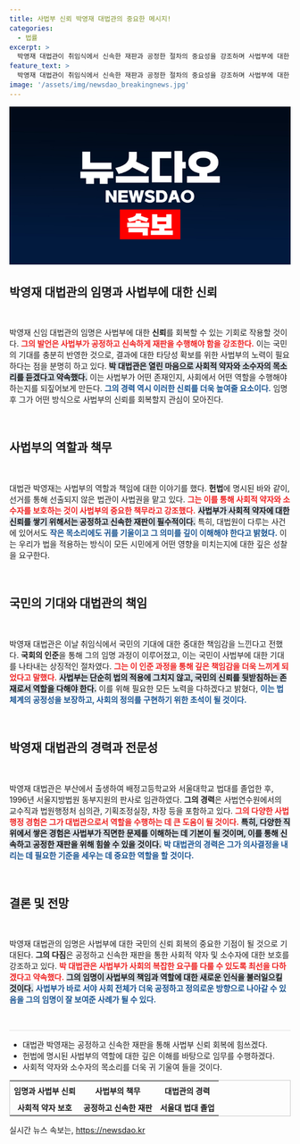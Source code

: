 ```yaml
---
title: 사법부 신뢰 박영재 대법관의 중요한 메시지!
categories:
  - 법률
excerpt: >
  박영재 대법관이 취임식에서 신속한 재판과 공정한 절차의 중요성을 강조하며 사법부에 대한 국민의 기대를 잘 알고 있다고 밝혔습니다. 그는 사회적 약자를 보호하는 데 힘쓰겠다고 다짐했습니다.
feature_text: >
  박영재 대법관이 취임식에서 신속한 재판과 공정한 절차의 중요성을 강조하며 사법부에 대한 국민의 기대를 잘 알고 있다고 밝혔습니다. 그는 사회적 약자를 보호하는 데 힘쓰겠다고 다짐했습니다.
image: '/assets/img/newsdao_breakingnews.jpg'
---
```


<p><img src="/assets/img/newsdao_breakingnews.jpg" alt="bookingtag 속보" /></p>

<h2 data-ke-size="size26">박영재 대법관의 임명과 사법부에 대한 신뢰</h2>

<p data-ke-size="size16">&nbsp;</p>

<p>박영재 신임 대법관의 임명은 사법부에 대한 <b>신뢰</b>를 회복할 수 있는 기회로 작용할 것이다. <b><span style="color: #ee2323;">그의 발언은 사법부가 공정하고 신속하게 재판을 수행해야 함을 강조한다.</span></b> 이는 국민의 기대를 충분히 반영한 것으로, 결과에 대한 타당성 확보를 위한 사법부의 노력이 필요하다는 점을 분명히 하고 있다. <b><span style="background-color: #21538527;">박 대법관은 열린 마음으로 사회적 약자와 소수자의 목소리를 듣겠다고 약속했다.</span></b> 이는 사법부가 어떤 존재인지, 사회에서 어떤 역할을 수행해야 하는지를 되짚어보게 만든다. <b><span style="color: #1a5490;">그의 경력 역시 이러한 신뢰를 더욱 높여줄 요소이다.</span></b> 임명 후 그가 어떤 방식으로 사법부의 신뢰를 회복할지 관심이 모아진다.</p>

<p data-ke-size="size16">&nbsp;</p>

<h2 data-ke-size="size26">사법부의 역할과 책무</h2>

<p data-ke-size="size16">&nbsp;</p>

<p>대법관 박영재는 사법부의 역할과 책임에 대한 이야기를 했다. <b>헌법</b>에 명시된 바와 같이, 선거를 통해 선출되지 않은 법관이 사법권을 맡고 있다. <b><span style="color: #ee2323;">그는 이를 통해 사회적 약자와 소수자를 보호하는 것이 사법부의 중요한 책무라고 강조했다.</span></b> <b><span style="background-color: #21538527;">사법부가 사회적 약자에 대한 신뢰를 쌓기 위해서는 공정하고 신속한 재판이 필수적이다.</span></b> 특히, 대법원이 다루는 사건에 있어서도 <b><span style="color: #1a5490;">작은 목소리에도 귀를 기울이고 그 의미를 깊이 이해해야 한다고 밝혔다.</span></b> 이는 우리가 법을 적용하는 방식이 모든 시민에게 어떤 영향을 미치는지에 대한 깊은 성찰을 요구한다.</p>

<p data-ke-size="size16">&nbsp;</p>

<h2 data-ke-size="size26">국민의 기대와 대법관의 책임</h2>

<p data-ke-size="size16">&nbsp;</p>

<p>박영재 대법관은 이날 취임식에서 국민의 기대에 대한 중대한 책임감을 느낀다고 전했다. <b>국회의 인준</b>을 통해 그의 임명 과정이 이루어졌고, 이는 국민이 사법부에 대한 기대를 나타내는 상징적인 절차였다. <b><span style="color: #ee2323;">그는 이 인준 과정을 통해 깊은 책임감을 더욱 느끼게 되었다고 말했다.</span></b> <b><span style="background-color: #21538527;">사법부는 단순히 법의 적용에 그치지 않고, 국민의 신뢰를 뒷받침하는 존재로서 역할을 다해야 한다.</span></b> 이를 위해 필요한 모든 노력을 다하겠다고 밝혔다, <b><span style="color: #1a5490;">이는 법체계의 공정성을 보장하고, 사회의 정의를 구현하기 위한 초석이 될 것이다.</span></b> </p>

<p data-ke-size="size16">&nbsp;</p>

<h2 data-ke-size="size26">박영재 대법관의 경력과 전문성</h2>

<p data-ke-size="size16">&nbsp;</p>

<p>박영재 대법관은 부산에서 출생하여 배정고등학교와 서울대학교 법대를 졸업한 후, 1996년 서울지방법원 동부지원의 판사로 임관하였다. <b>그의 경력</b>은 사법연수원에서의 교수직과 법원행정처 심의관, 기획조정실장, 차장 등을 포함하고 있다. <b><span style="color: #ee2323;">그의 다양한 사법행정 경험은 그가 대법관으로서 역할을 수행하는 데 큰 도움이 될 것이다.</span></b> <b><span style="background-color: #21538527;">특히, 다양한 직위에서 쌓은 경험은 사법부가 직면한 문제를 이해하는 데 기본이 될 것이며, 이를 통해 신속하고 공정한 재판을 위해 힘쓸 수 있을 것이다.</span></b> <b><span style="color: #1a5490;">박 대법관의 경력은 그가 의사결정을 내리는 데 필요한 기준을 세우는 데 중요한 역할을 할 것이다.</span></b></p>

<p data-ke-size="size16">&nbsp;</p>

<h2 data-ke-size="size26">결론 및 전망</h2>

<p data-ke-size="size16">&nbsp;</p>

<p>박영재 대법관의 임명은 사법부에 대한 국민의 신뢰 회복의 중요한 기점이 될 것으로 기대된다. <b>그의 다짐</b>은 공정하고 신속한 재판을 통한 사회적 약자 및 소수자에 대한 보호를 강조하고 있다. <b><span style="color: #ee2323;">박 대법관은 사법부가 사회의 복잡한 요구를 다룰 수 있도록 최선을 다하겠다고 약속했다.</span></b> <b><span style="background-color: #21538527;">그의 임명이 사법부의 책임과 역할에 대한 새로운 인식을 불러일으킬 것이다.</span></b> <b><span style="color: #1a5490;">사법부가 바로 서야 사회 전체가 더욱 공정하고 정의로운 방향으로 나아갈 수 있음을 그의 임명이 잘 보여준 사례가 될 수 있다.</span></b></p>

<p data-ke-size="size16">&nbsp;</p>

<hr style="height: 2px; border: none; background-color: #eee;"/>

<ul>
    <li>대법관 박영재는 공정하고 신속한 재판을 통해 사법부 신뢰 회복에 힘쓰겠다.</li>
    <li>헌법에 명시된 사법부의 역할에 대한 깊은 이해를 바탕으로 임무를 수행하겠다.</li>
    <li>사회적 약자와 소수자의 목소리를 더욱 귀 기울여 들을 것이다.</li>
</ul>

<table style="width: 100%; border: 1px solid #ccc;">
    <tr>
        <td style="text-align: center; height: 30px;"><b>임명과 사법부 신뢰</b></td>
        <td style="text-align: center; height: 30px;"><b>사법부의 책무</b></td>
        <td style="text-align: center; height: 30px;"><b>대법관의 경력</b></td>
    </tr>
    <tr>
        <td style="text-align: center; height: 17px;"><b>사회적 약자 보호</b></td>
        <td style="text-align: center; height: 17px;"><b>공정하고 신속한 재판</b></td>
        <td style="text-align: center; height: 17px;"><b>서울대 법대 졸업</b></td>
    </tr>
</table>
실시간 뉴스 속보는, <a href="https://newsdao.kr" rel="dofollow">https://newsdao.kr</a>


